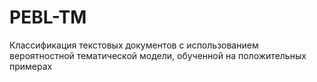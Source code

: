# PEBL-TM
Классификация текстовых документов с использованием вероятностной тематической модели, обученной на положительных примерах
